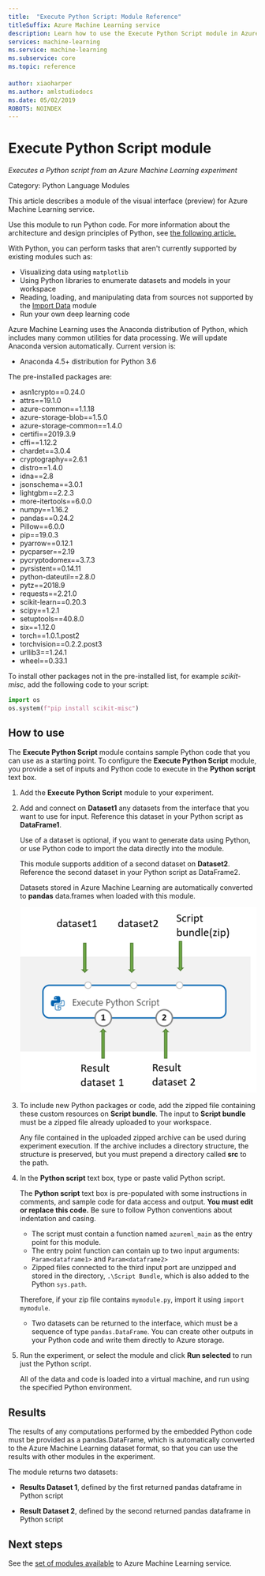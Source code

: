 ```yaml
---
title:  "Execute Python Script: Module Reference"
titleSuffix: Azure Machine Learning service
description: Learn how to use the Execute Python Script module in Azure Machine Learning service to run Python code.
services: machine-learning
ms.service: machine-learning
ms.subservice: core
ms.topic: reference

author: xiaoharper
ms.author: amlstudiodocs
ms.date: 05/02/2019
ROBOTS: NOINDEX
---
```

# Execute Python Script module

*Executes a Python script from an Azure Machine Learning experiment*

Category: Python Language Modules

This article describes a module of the visual interface (preview) for Azure Machine Learning service.

Use this module to run Python code. For more information about the architecture and design principles of Python, see [the following article.](https://docs.microsoft.com/azure/machine-learning/machine-learning-execute-python-scripts)

With Python, you can perform tasks that aren't currently supported by existing modules such as:

+ Visualizing data using `matplotlib`
+ Using Python libraries to enumerate datasets and models in your workspace
+ Reading, loading, and manipulating data from sources not supported by the [Import Data](./import-data.md) module
+ Run your own deep learning code 


Azure Machine Learning uses the Anaconda distribution of Python, which includes many common utilities for data processing. We will update Anaconda version automatically. Current version is:
 -  Anaconda 4.5+ distribution for Python 3.6 

The pre-installed packages are:
-  asn1crypto==0.24.0
- attrs==19.1.0
- azure-common==1.1.18
- azure-storage-blob==1.5.0
- azure-storage-common==1.4.0
- certifi==2019.3.9
- cffi==1.12.2
- chardet==3.0.4
- cryptography==2.6.1
- distro==1.4.0
- idna==2.8
- jsonschema==3.0.1
- lightgbm==2.2.3
- more-itertools==6.0.0
- numpy==1.16.2
- pandas==0.24.2
- Pillow==6.0.0
- pip==19.0.3
- pyarrow==0.12.1
- pycparser==2.19
- pycryptodomex==3.7.3
- pyrsistent==0.14.11
- python-dateutil==2.8.0
- pytz==2018.9
- requests==2.21.0
- scikit-learn==0.20.3
- scipy==1.2.1
- setuptools==40.8.0
- six==1.12.0
- torch==1.0.1.post2
- torchvision==0.2.2.post3
- urllib3==1.24.1
- wheel==0.33.1 

 To install other packages not in the pre-installed list, for example *scikit-misc*, add the following code to your script: 

 ```python
import os
os.system(f"pip install scikit-misc")
```



## How to use

The **Execute Python Script** module contains sample Python code that you can use as a starting point. To configure the **Execute Python Script** module, you provide a set of inputs and Python code to execute in the **Python script** text box.

1. Add the **Execute Python Script** module to your experiment.

2. Add and connect on **Dataset1** any datasets from the interface that you want to use for input. Reference this dataset in your Python script as **DataFrame1**.

    Use of a dataset is optional, if you want to generate data using Python, or use Python code to import the data directly into the module.

    This module supports addition of a second dataset on **Dataset2**. Reference the second dataset in your Python script as DataFrame2.

    Datasets stored in Azure Machine Learning are automatically converted to **pandas** data.frames when loaded with this module.

    ![Execute Python input map](media/module/python-module.png)

4. To include new Python packages or code, add the zipped file containing these custom resources  on **Script bundle**. The input to **Script bundle** must be a zipped file already uploaded to your workspace. 

    Any file contained in the uploaded zipped archive can be used during experiment execution. If the archive includes a directory structure, the structure is preserved, but you must prepend a directory called **src** to the path.

5. In the **Python script** text box, type or paste valid Python script.

    The **Python script** text box is pre-populated with some instructions in comments, and sample code for data access and output. **You must edit or replace this code.** Be sure to follow Python conventions about indentation and casing.

    + The script must contain a function named `azureml_main` as the entry point for this module.
    + The entry point function can contain up to two input arguments: `Param<dataframe1>` and `Param<dataframe2>`
    + Zipped files connected to the third input port are unzipped and stored in the directory, `.\Script Bundle`, which is also added to the Python `sys.path`. 

    Therefore, if your zip file contains `mymodule.py`, import it using `import mymodule`.

    + Two datasets can be returned to the interface, which must be a sequence of type `pandas.DataFrame`. You can create other outputs in your Python code and write them directly to Azure storage.

6. Run the experiment, or select the module and click **Run selected** to run just the Python script.

    All of the data and code is loaded into a virtual machine, and run using the specified Python environment.

## Results

The results of any computations performed by the embedded Python code must be provided as a pandas.DataFrame, which is automatically converted to the Azure Machine Learning dataset format, so that you can use the results with other modules in the experiment.

The module returns two datasets:  
  
+ **Results Dataset 1**, defined by the first returned pandas dataframe in Python script

+ **Result Dataset 2**, defined by the second returned pandas dataframe in Python script


## Next steps

See the [set of modules available](module-reference.md) to Azure Machine Learning service. 